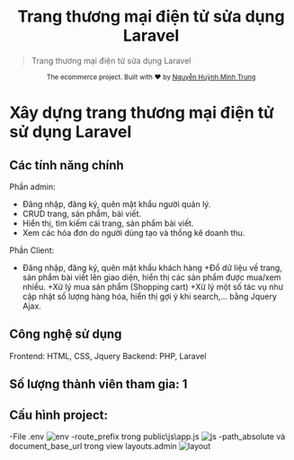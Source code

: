 <h1 align="center">Trang thương mại điện tử sửa dụng Laravel</h1>

> Trang thương mại điện tử sửa dụng Laravel


<div align="center">
  <sub>The ecommerce project. Built with ❤︎ by
    <a href="https://github.com/trungnguyenhuynhminh46">Nguyễn Huỳnh Minh Trung</a>
  </sub>
</div>

# Xây dựng trang thương mại điện tử sử dụng Laravel

## Các tính năng chính
Phần admin:

+ Đăng nhập, đăng ký, quên mật khẩu người quản lý.
+ CRUD trang, sản phẩm, bài viết.
+ Hiển thị, tìm kiếm cái trang, sản phẩm bài viết.
+ Xem các hóa đơn do người dùng tạo và thống kê doanh thu.

Phần Client:

+ Đăng nhập, đăng ký, quên mật khẩu khách hàng
+Đổ dữ liệu về trang, sản phẩm bài viết lên giao diện, hiển thị các sản phẩm được mua/xem nhiều.
+Xử lý mua sản phẩm (Shopping cart)
+Xử lý một số tác vụ như cập nhật số lượng hàng hóa, hiển thị gợi ý khi search,... bằng Jquery Ajax.

## Công nghệ sử dụng 
Frontend: HTML, CSS, Jquery
Backend: PHP, Laravel 

## Số lượng thành viên tham gia: 1 

## Cấu hình project:
-File .env
![env](https://user-images.githubusercontent.com/58035150/183233906-6d4bf9fa-ab59-4091-831a-6454cd69968d.png)
-route_prefix trong public\js\app.js
![js](https://user-images.githubusercontent.com/58035150/183233929-dd6fb965-7d3a-495b-a4de-093ef5f81eb9.png)
-path_absolute và document_base_url trong view layouts.admin
![layout](https://user-images.githubusercontent.com/58035150/183234077-6e88c454-d52b-4ae5-aa56-4c121a1f5acd.png)

